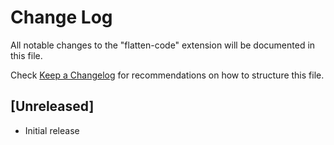# Change Log

All notable changes to the "flatten-code" extension will be documented in this file.

Check [Keep a Changelog](http://keepachangelog.com/) for recommendations on how to structure this file.

## [Unreleased]

- Initial release